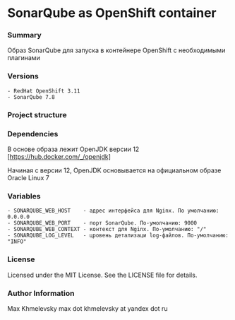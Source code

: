 # SonarQube as OpenShift container

### Summary

Образ SonarQube для запуска в контейнере OpenShift с необходимыми плагинами

### Versions

    - RedHat OpenShift 3.11
    - SonarQube 7.8

### Project structure

### Dependencies

В основе образа лежит OpenJDK версии 12 [https://hub.docker.com/_/openjdk]

Начиная с версии 12, OpenJDK основывается на официальном образе Oracle Linux 7

### Variables

    - SONARQUBE_WEB_HOST    - адрес интерфейса для Nginx. По умолчанию: 0.0.0.0
    - SONARQUBE_WEB_PORT    - порт SonarQube. По-умолчанию: 9000
    - SONARQUBE_WEB_CONTEXT - контекст для Nginx. По-умолчанию: "/"
    - SONARQUBE_LOG_LEVEL   - цровень детализаци log-файлов. По-умолчанию: "INFO"

### License

Licensed under the MIT License. See the LICENSE file for details.

### Author Information

Max Khmelevsky max dot khmelevsky at yandex dot ru
